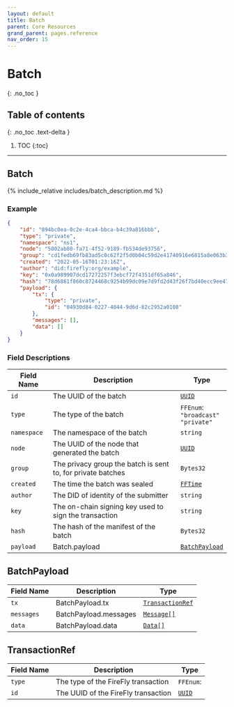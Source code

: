 ```yaml
---
layout: default
title: Batch
parent: Core Resources
grand_parent: pages.reference
nav_order: 15
---
```


# Batch
{: .no_toc }

## Table of contents
{: .no_toc .text-delta }

1. TOC
{:toc}

---
## Batch

{% include_relative includes/batch_description.md %}

### Example

```json
{
    "id": "894bc0ea-0c2e-4ca4-bbca-b4c39a816bbb",
    "type": "private",
    "namespace": "ns1",
    "node": "5802ab80-fa71-4f52-9189-fb534de93756",
    "group": "cd1fedb69fb83ad5c0c62f2f5d0b04c59d2e41740916e6815a8e063b337bd32e",
    "created": "2022-05-16T01:23:16Z",
    "author": "did:firefly:org/example",
    "key": "0x0a989907dcd17272257f3ebcf72f4351df65a846",
    "hash": "78d6861f860c8724468c9254b99dc09e7d9fd2d43f26f7bd40ecc9ee47be384d",
    "payload": {
        "tx": {
            "type": "private",
            "id": "04930d84-0227-4044-9d6d-82c2952a0108"
        },
        "messages": [],
        "data": []
    }
}
```

### Field Descriptions

| Field Name | Description | Type |
|------------|-------------|------|
| `id` | The UUID of the batch | [`UUID`](simpletypes#uuid) |
| `type` | The type of the batch | `FFEnum`:<br/>`"broadcast"`<br/>`"private"` |
| `namespace` | The namespace of the batch | `string` |
| `node` | The UUID of the node that generated the batch | [`UUID`](simpletypes#uuid) |
| `group` | The privacy group the batch is sent to, for private batches | `Bytes32` |
| `created` | The time the batch was sealed | [`FFTime`](simpletypes#fftime) |
| `author` | The DID of identity of the submitter | `string` |
| `key` | The on-chain signing key used to sign the transaction | `string` |
| `hash` | The hash of the manifest of the batch | `Bytes32` |
| `payload` | Batch.payload | [`BatchPayload`](#batchpayload) |

## BatchPayload

| Field Name | Description | Type |
|------------|-------------|------|
| `tx` | BatchPayload.tx | [`TransactionRef`](#transactionref) |
| `messages` | BatchPayload.messages | [`Message[]`](message#message) |
| `data` | BatchPayload.data | [`Data[]`](data#data) |

## TransactionRef

| Field Name | Description | Type |
|------------|-------------|------|
| `type` | The type of the FireFly transaction | `FFEnum`: |
| `id` | The UUID of the FireFly transaction | [`UUID`](simpletypes#uuid) |



